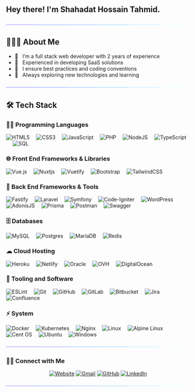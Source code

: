 ## Hey there! I'm Shahadat Hossain Tahmid.

<!-- <img align='right' src="https://media.giphy.com/media/M9gbBd9nbDrOTu1Mqx/giphy.gif" width="230"> -->

<a href="https://www.youtube.com/watch?v=dQw4w9WgXcQ"><img src="colorbar.gif"></a>

## 👨🏻‍💻 About Me

- 🔭 &nbsp; I’m a full stack web developer with 2 years of experience
- 🔭 &nbsp; Experienced in developing SaaS solutions
- 💼 &nbsp; I ensure best practices and coding conventions
- 🌱 &nbsp; Always exploring new technologies and learning

<a href="https://www.youtube.com/watch?v=dQw4w9WgXcQ"><img src="colorbar.gif"></a>

## 🛠 Tech Stack

### 👨‍💻 Programming Languages

<p align="left">

![HTML5](https://img.shields.io/badge/HTML-%23E34F26.svg?logo=html5&logoColor=white)&emsp;
![CSS3](https://img.shields.io/badge/CSS-%231572B6.svg?logo=css3&logoColor=white)&emsp;
![JavaScript](https://img.shields.io/badge/JavaScript-%23323330.svg?logo=javascript&logoColor=%23F7DF1E)&emsp;
![PHP](https://img.shields.io/badge/PHP-%23777BB4.svg?logo=php&logoColor=white)&emsp;
![NodeJS](https://img.shields.io/badge/Node.js-6DA55F?logo=node.js&logoColor=white)&emsp;
![TypeScript](https://img.shields.io/badge/TypeScript-%23007ACC.svg?logo=typescript&logoColor=white)&emsp;
![SQL](https://img.shields.io/badge/SQL%20-%23025E8C.svg?logo=amazon-dynamodb&logoColor=white)

</p>

### 🌐 Front End Frameworks & Libraries

<p align="left">

![Vue.js](https://img.shields.io/badge/Vue-%2335495e.svg?logo=vuedotjs&logoColor=%234FC08D)&emsp;
![Nuxtjs](https://img.shields.io/badge/Nuxt-002E3B?logo=nuxtdotjs&logoColor=#00DC82)&emsp;
![Vuetify](https://img.shields.io/badge/Vuetify-1867C0?logo=vuetify&logoColor=AEDDFF)&emsp;
![Bootstrap](https://img.shields.io/badge/Bootstrap-%23563D7C.svg?logo=bootstrap&logoColor=white)&emsp;
![TailwindCSS](https://img.shields.io/badge/Tailwind-%2338B2AC.svg?logo=tailwind-css&logoColor=white)

</p>

### 🧰 Back End Frameworks & Tools

<p align="left">

![Fastify](https://img.shields.io/badge/Fastify-%23000000.svg?logo=fastify&logoColor=white)&emsp;
![Laravel](https://img.shields.io/badge/Laravel-%23FF2D20.svg?logo=laravel&logoColor=white)&emsp;
![Symfony](https://img.shields.io/badge/Symfony-%23000000.svg?logo=symfony&logoColor=white)&emsp;
![Code-Igniter](https://img.shields.io/badge/CodeIgniter-%23EF4223.svg?logo=codeIgniter&logoColor=white)&emsp;
![WordPress](https://img.shields.io/badge/WordPress-%23117AC9.svg?logo=WordPress&logoColor=white)&emsp;
![AdonisJS](https://img.shields.io/badge/Adonis-%23220052.svg?logo=adonisjs&logoColor=white)&emsp;
![Prisma](https://img.shields.io/badge/Prisma-3982CE?logo=Prisma&logoColor=white)&emsp;
![Postman](https://img.shields.io/badge/Postman-FF6C37?logo=postman&logoColor=white)&emsp;
![Swagger](https://img.shields.io/badge/-Swagger-%23Clojure?logo=swagger&logoColor=white)&emsp;

</p>

### 🗄️ Databases

<p align="left">

![MySQL](https://img.shields.io/badge/MySql-%2300f.svg?logo=mysql&logoColor=white)&emsp;
![Postgres](https://img.shields.io/badge/Postgres-%23316192.svg?logo=postgresql&logoColor=white)&emsp;
![MariaDB](https://img.shields.io/badge/MariaDB-003545?logo=mariadb&logoColor=white)&emsp;
![Redis](https://img.shields.io/badge/Redis-%23DD0031.svg?logo=redis&logoColor=white)

</p>

### ☁ Cloud Hosting

<p align="left">

![Heroku](https://img.shields.io/badge/Heroku-%23430098.svg?logo=heroku&logoColor=white)&emsp;
![Netlify](https://img.shields.io/badge/Netlify-%23000000.svg?logo=netlify&logoColor=#00C7B7)&emsp;
![Oracle](https://img.shields.io/badge/Oracle-F80000?logo=oracle&logoColor=white)&emsp;
![OVH](https://img.shields.io/badge/OVH-%23123F6D.svg?logo=ovh&logoColor=#123F6D)&emsp;
![DigitalOcean](https://img.shields.io/badge/DigitalOcean-%230167ff.svg?logo=digitalOcean&logoColor=white)

</p>

### 🔧 Tooling and Software

<p align="left">

![ESLint](https://img.shields.io/badge/ESLint-4B3263?logo=eslint&logoColor=white)&emsp;
![Git](https://img.shields.io/badge/Git-%23F05033.svg?logo=git&logoColor=white)&emsp;
![GitHub](https://img.shields.io/badge/Github-%23121011.svg?logo=github&logoColor=white)&emsp;
![GitLab](https://img.shields.io/badge/Gitlab-%23181717.svg?logo=gitlab&logoColor=white)&emsp;
![Bitbucket](https://img.shields.io/badge/Bitbucket-%230047B3.svg?logo=bitbucket&logoColor=white)&emsp;
![Jira](https://img.shields.io/badge/JIRA-%230A0FFF.svg?logo=jira&logoColor=white)&emsp;
![Confluence](https://img.shields.io/badge/Confluence-%23172BF4.svg?logo=confluence&logoColor=white)&emsp;

</p>

### ⚡ System

<p align="left"> 
  	
![Docker](https://img.shields.io/badge/Docker-%230db7ed.svg?logo=docker&logoColor=white)&emsp;
![Kubernetes](https://img.shields.io/badge/Kubernetes-%23326ce5.svg?logo=kubernetes&logoColor=white)&emsp;
![Nginx](https://img.shields.io/badge/Nginx-%23009639.svg?logo=nginx&logoColor=white)&emsp;
![Linux](https://img.shields.io/badge/Linux-FCC624?logo=linux&logoColor=black)&emsp;
![Alpine Linux](https://img.shields.io/badge/Alpine-%230D597F.svg?logo=alpine-linux&logoColor=white)&emsp;
![Cent OS](https://img.shields.io/badge/Cent%20OS-002260?logo=centos&logoColor=F0F0F0)&emsp;
![Ubuntu](https://img.shields.io/badge/Ubuntu-E95420?logo=ubuntu&logoColor=white)&emsp;
![Windows](https://img.shields.io/badge/Windows-0078D6?logo=windows&logoColor=white)&emsp;
</p>

<a href="https://www.youtube.com/watch?v=dQw4w9WgXcQ"><img src="colorbar.gif"></a>

### 🤝🏻 Connect with Me

<p align="center">
  <a href="https://cypher90.com/"><img src="https://img.icons8.com/bubbles/50/000000/web.png" alt="Website"/></a>
	<a href="mailto:axel.tahmid@gmail.com"><img src="https://img.icons8.com/bubbles/50/000000/gmail.png" alt="Gmail"/></a>
	<a href="https://github.com/AxelTahmid"><img src="https://img.icons8.com/bubbles/50/000000/github.png" alt="GitHub"/></a>
	<a href="https://www.linkedin.com/in/shahadat-hossain-tahmid-338a8b179/"><img src="https://img.icons8.com/bubbles/50/000000/linkedin.png" alt="LinkedIn"/></a>
</p>

<a href="https://www.youtube.com/watch?v=dQw4w9WgXcQ"><img src="colorbar.gif"></a>
